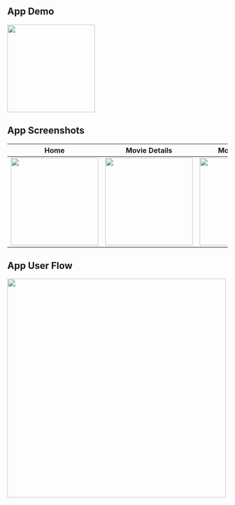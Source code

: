 ## App Demo
<img src="https://user-images.githubusercontent.com/59039044/169497383-a2d6aeef-c703-400b-b746-8fb23e85bd8a.mov" width="200">

## App Screenshots

| Home | Movie Details | Movie Booking |
| ---- | ------ | ------------- | 
|<img src="https://user-images.githubusercontent.com/59039044/169498183-24dd05ee-7b5e-493d-8e9f-2ed7516cbde2.png" width="200">| <img src="https://user-images.githubusercontent.com/59039044/169498217-8e73d300-2943-4ccf-9ac9-696255aa70dd.png" width="200"> | <img src="https://user-images.githubusercontent.com/59039044/169498241-aa013c20-9371-4304-a928-d0fa10cbd132.png" width="200"> |


## App User Flow
<img src="https://user-images.githubusercontent.com/59039044/169497174-5b999926-5c00-4e9f-ba1e-924633d48341.png" width="500">




